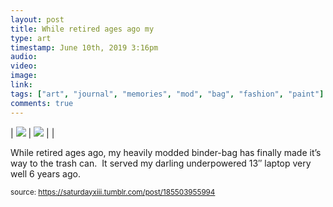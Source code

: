 ```yaml
---
layout: post
title: While retired ages ago my
type: art
timestamp: June 10th, 2019 3:16pm
audio: 
video: 
image: 
link: 
tags: ["art", "journal", "memories", "mod", "bag", "fashion", "paint"]
comments: true
---
```


| <img src="https://saturdayxiii.github.io/media/185503955994_0.jpg"/> | <img src="https://saturdayxiii.github.io/media/185503955994_1.jpg"/> |  |

While retired ages ago, my heavily modded binder-bag has finally made it’s way to the trash can.  It served my darling underpowered 13″ laptop very well 6 years ago.
 
  
<small>source: https://saturdayxiii.tumblr.com/post/185503955994</small>